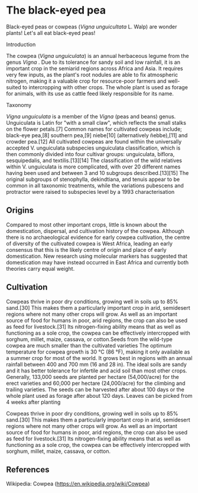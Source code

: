 <param ve-config
       title="Our unfailing friend"
       banner="https://upload.wikimedia.org/wikipedia/commons/d/d0/BlackEyedPeas.JPG"
       layout="vtl"
       author="Christina Hourigan">
       
<param ve-entity eid="Q498940"> <!––cowpea––>

# The black-eyed pea
Black-eyed peas or cowpeas (_Vigna unguicultata_ L. Walp) are wonder plants! Let's all eat black-eyed peas!

<param ve-image
       label="Pink flower of cowpea"
       description="pink flower of the cowpea"
       license="CC BY SA 2.0"
       url="https://upload.wikimedia.org/wikipedia/commons/7/7c/Wild_Cowpea_%282874731431%29.jpg"
       


## Introduction
The cowpea (_Vigna unguiculata_) is an annual herbaceous legume from the genus <span data-click-image-zoomto="309,625,510,412"> _Vigna_ </span>. Due to its tolerance for sandy soil and low rainfall, it is an important crop in the semiarid regions across Africa and Asia. It requires very few inputs, as the plant's root nodules are able to fix atmospheric nitrogen, making it a valuable crop for resource-poor farmers and well-suited to intercropping with other crops. The whole plant is used as forage for animals, with its use as cattle feed likely responsible for its name.

<param ve-image
       label="wild and cultivated cowpeas"
       description="variation in wild and cultivated cowpea seeds"
       author="Ton Rulkens"
       license="CC BY SA 2.0"
       url="https://upload.wikimedia.org/wikipedia/commons/6/67/Wild_and_cultivated_cowpea_%287856427546%29.jpg"

## Taxonomy
_Vigna unguiculata_ is a member of the _Vigna_ (peas and beans) genus. Unguiculata is Latin for "with a small claw", which reflects the small stalks on the flower petals.[7] Common names for cultivated cowpeas include; black-eye pea,[8] southern pea,[9] niebe[10] (alternatively ñebbe),[11] and crowder pea.[12] All cultivated cowpeas are found within the universally accepted V. unguiculata subspecies unguiculata classification, which is then commonly divided into four cultivar groups: unguiculata, biflora, sesquipedalis, and textilis.[13][14] The classification of the wild relatives within V. unguiculata is more complicated, with over 20 different names having been used and between 3 and 10 subgroups described.[13][15] The original subgroups of stenophylla, dekindtiana, and tenuis appear to be common in all taxonomic treatments, while the variations pubescens and protractor were raised to subspecies level by a 1993 characterisation

<param ve-image 
       label="Agricultural varietes of cowpea" 
       description="agricultural varieties of cowpea" 
       license="CC BY-SA 3.0" 
   url="https://upload.wikimedia.org/wikipedia/commons/1/1a/Agricultural_varieties_of_the_cowpea_and_immediately_related_species_%281912%29_%2814776379064%29.jpg">


## Origins

Compared to most other important crops, little is known about the domestication, dispersal, and cultivation history of the cowpea. Although there is no archaeological evidence for early cowpea cultivation, the centre of diversity of the cultivated cowpea is West Africa, leading an early consensus that this is the likely centre of origin and place of early domestication. New research using molecular markers has suggested that domestication may have instead occurred in East Africa and currently both theories carry equal weight.

## Cultivation
Cowpeas thrive in poor dry conditions, growing well in soils up to 85% sand.[30] This makes them a particularly important crop in arid, semidesert regions where not many other crops will grow. As well as an important source of food for humans in poor, arid regions, the crop can also be used as feed for livestock.[31] Its nitrogen-fixing ability means that as well as functioning as a sole crop, the cowpea can be effectively intercropped with sorghum, millet, maize, cassava, or cotton.Seeds from the wild-type cowpea are much smaller than the cultivated varieties
The optimum temperature for cowpea growth is 30 °C (86 °F), making it only available as a summer crop for most of the world. It grows best in regions with an annual rainfall between 400 and 700 mm (16 and 28 in). The ideal soils are sandy and it has better tolerance for infertile and acid soil than most other crops. Generally, 133,000 seeds are planted per hectare (54,000/acre) for the erect varieties and 60,000 per hectare (24,000/acre) for the climbing and trailing varieties. The seeds can be harvested after about 100 days or the whole plant used as forage after about 120 days. Leaves can be picked from 4 weeks after planting

<param ve-map="https://raw.githubusercontent.com/HouriganC/test/main/nativerange.json">

Cowpeas thrive in poor dry conditions, growing well in soils up to 85% sand.[30] This makes them a particularly important crop in arid, semidesert regions where not many other crops will grow. As well as an important source of food for humans in poor, arid regions, the crop can also be used as feed for livestock.[31] Its nitrogen-fixing ability means that as well as functioning as a sole crop, the cowpea can be effectively intercropped with sorghum, millet, maize, cassava, or cotton.

## References
Wikipedia: Cowpea (https://en.wikipedia.org/wiki/Cowpea)

       
